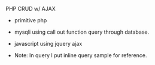 PHP CRUD w/ AJAX

- primitive php
- mysqli using call out function query through database.
- javascript using jquery ajax


- Note:
In query I put inline query sample for reference.